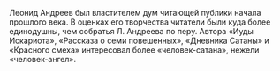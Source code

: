 <!--2017-01-02 07:43:16-->
Леонид Андреев был властителем дум читающей публики начала прошлого века. В оценках его творчества читатели были куда более единодушны, чем собратья Л. Андреева по перу. Автора «Иуды Искариота», «Рассказа о семи повешенных», «Дневника Сатаны» и «Красного смеха» интересовал более «человек-сатана», нежели «человек-ангел».